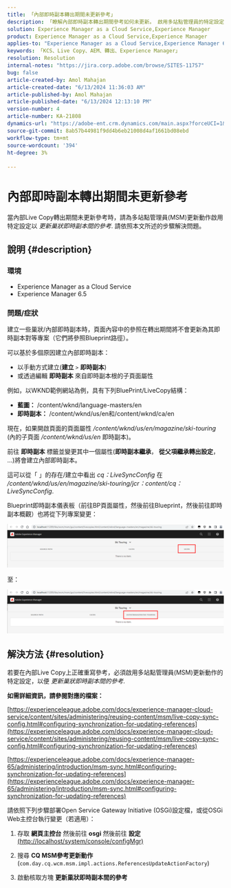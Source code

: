 ```yaml
---
title: 「內部即時副本轉出期間未更新參考」
description: 「瞭解內部即時副本轉出期間參考如何未更新。 啟用多站點管理員的特定設定」
solution: Experience Manager as a Cloud Service,Experience Manager
product: Experience Manager as a Cloud Service,Experience Manager
applies-to: "Experience Manager as a Cloud Service,Experience Manager 6.5"
keywords: 「KCS、Live Copy、AEM、轉出、Experience Manager」
resolution: Resolution
internal-notes: "https://jira.corp.adobe.com/browse/SITES-11757"
bug: false
article-created-by: Amol Mahajan
article-created-date: "6/13/2024 11:36:03 AM"
article-published-by: Amol Mahajan
article-published-date: "6/13/2024 12:13:10 PM"
version-number: 4
article-number: KA-21808
dynamics-url: "https://adobe-ent.crm.dynamics.com/main.aspx?forceUCI=1&pagetype=entityrecord&etn=knowledgearticle&id=06ffe51b-7929-ef11-840b-6045bd006704"
source-git-commit: 8ab57b44981f9dd4b6eb21008d4af1661bd08ebd
workflow-type: tm+mt
source-wordcount: '394'
ht-degree: 3%

---
```


# 內部即時副本轉出期間未更新參考


當內部Live Copy轉出期間未更新參考時，請為多站點管理員(MSM)更新動作啟用特定設定以 *更新巢狀即時副本間的參考*. 請依照本文所述的步驟解決問題。

## 說明 {#description}


### <b>環境</b>

- Experience Manager as a Cloud Service
- Experience Manager 6.5


### <b>問題/症狀</b>

建立一些巢狀/內部即時副本時，頁面內容中的參照在轉出期間將不會更新為其即時副本對等專案（它們將參照Blueprint路徑）。

可以基於多個原因建立內部即時副本：

- 以手動方式建立(<b>建立</b> `>`  <b>即時副本</b>)
- 或透過編輯 <b>即時副本</b> 來自即時副本根的子頁面屬性




例如，以WKND範例網站為例，具有下列BluePrint/LiveCopy結構：

- <b>藍圖：</b> /content/wknd/language-masters/en
- <b>即時副本：</b> /content/wknd/us/en和/content/wknd/ca/en


現在，如果開啟頁面的頁面屬性 */content/wknd/us/en/magazine/ski-touring* (內的子頁面 */content/wknd/us/en* 即時副本)。

前往 <b>即時副本</b> 標籤並變更其中一個屬性(<b>即時副本繼承</b>， <b>從父項繼承轉出設定</b>， ...)將會建立內部即時副本。

這可以從「 」的存在/建立中看出 *cq：LiveSyncConfig* 在 */content/wknd/us/en/magazine/ski-touring/jcr：content/cq：LiveSyncConfig*.

Blueprint即時副本儀表板（前往BP頁面屬性，然後前往Blueprint，然後前往即時副本概觀）也將從下列專案變更：

![](assets/___07ffe51b-7929-ef11-840b-6045bd006704___.png)

至：

![](assets/___09ffe51b-7929-ef11-840b-6045bd006704___.png)


## 解決方法 {#resolution}


若要在內部Live Copy上正確重寫參考，必須啟用多站點管理員(MSM)更新動作的特定設定，以便 *更新巢狀即時副本間的參考*.

<b>如需詳細資訊，請參閱對應的檔案：</b>

[https://experienceleague.adobe.com/docs/experience-manager-cloud-service/content/sites/administering/reusing-content/msm/live-copy-sync-config.html#configuring-synchronization-for-updating-references](https://experienceleague.adobe.com/docs/experience-manager-cloud-service/content/sites/administering/reusing-content/msm/live-copy-sync-config.html#configuring-synchronization-for-updating-references)

[https://experienceleague.adobe.com/docs/experience-manager-65/administering/introduction/msm-sync.html#configuring-synchronization-for-updating-references](https://experienceleague.adobe.com/docs/experience-manager-65/administering/introduction/msm-sync.html#configuring-synchronization-for-updating-references)



請依照下列步驟部署Open Service Gateway Initiative (OSGi)設定檔，或從OSGi Web主控台執行變更（若適用）：

1. 存取 <b>網頁主控台</b> 然後前往 <b>osgi</b> 然後前往 <b>設定</b> [(http://localhost/system/console/configMgr)](http://localhost/system/console/configMgr)


2. 搜尋 <b>CQ MSM參考更新動作</b> (`com.day.cq.wcm.msm.impl.actions.ReferencesUpdateActionFactory`)


3. 啟動核取方塊 <b>更新巢狀即時副本間的參考</b>

